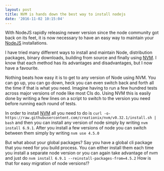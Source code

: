 ```yaml
---
layout: post
title: NVM is hands down the best way to install nodejs
date: '2016-11-02 10:15:04'
---
```


With NodeJS rapidly releasing newer version since the node community got back on its feet, it is now necessary to have an easy way to maintain your [NodeJS](https://node.org) installations.

I have tried many different ways to install and maintain Node, distribution packages, binary downloads, building from source and finally using [NVM](https://github.com/creationix/nvm). I know that each method has its advantages and disadvantages, but I now have a favourite.

Nothing beats how easy it is to get to any version of Node using NVM. You can go up, you can go down, heck you can even switch back and forth all the time if that is what you need. Imagine having to run a few hundred tests across major versions of node like most CIs do. Using NVM this is easily done by writing a few lines on a script to switch to the version you need before running each round of tests.

In order to install [NVM](https://github.com/creationix/nvm) all you need to do is `curl -o- https://raw.githubusercontent.com/creationix/nvm/v0.32.1/install.sh | bash` and then you can install any version of node simply by writing `nvm install 6.9.1`.
After you install a few versions of node you can switch between them simply by writing `nvm use 4.5.0`

But what about your global packages? Say you have a global cli package that you need for you build process. You can either install them each time you install a separate node version or you can again take advantage of nvm and just do `nvm install 6.9.1 --reinstall-packages-from=4.5.2`
How is that for easy migration of node versions!?